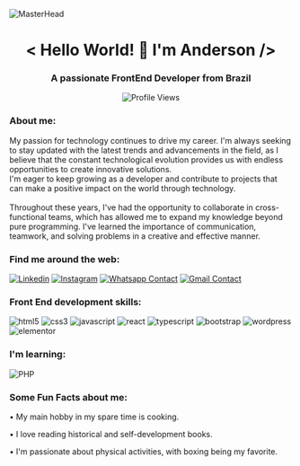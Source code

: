 ![MasterHead](https://i.giphy.com/media/v1.Y2lkPTc5MGI3NjExM3NsNHZ5ODJtYnk4Y3hqeDByeGNiN2pvNDlqc2t1cTRjczkxZzkxaSZlcD12MV9pbnRlcm5hbF9naWZfYnlfaWQmY3Q9Zw/4ExWdLKTCaz16/giphy.gif)

<h1 align="center">< Hello World! 👋 I'm Anderson /></h1>
<h3 align="center">A passionate FrontEnd Developer from Brazil</h3>
<div align="center" >
    <span><img src="https://komarev.com/ghpvc/?username=Andersonrj12&label=Profile%20views&color=5C3099&style=for-the-badge" alt="Profile Views" /></span>
</div>

<div>
    <h3>About me:</h3>
<!--     <img src="6.png" width="500" align="right" style="margin: 30px 0" alt="my emote" /> -->
    <span style="margin-top: 30px">My passion for technology continues to drive my career. I'm always seeking to stay updated with the latest trends and advancements in the field, as I believe that the constant technological evolution provides us with endless opportunities to create innovative solutions.
<br>
I'm eager to keep growing as a developer and contribute to projects that can make a positive impact on the world through technology.
<br><br>
Throughout these years, I've had the opportunity to collaborate in cross-functional teams, which has allowed me to expand my knowledge beyond pure programming. I've learned the importance of communication, teamwork, and solving problems in a creative and effective manner.
    </span>
</div>

<h3>Find me around the web:</h3>
<span><a href="https://www.linkedin.com/in/anderson-ferreira-35349018b/"><img src="https://img.shields.io/badge/LinkedIn-0077B5?style=for-the-badge&logo=linkedin&logoColor=white" alt="Linkedin" /></a></span>
<span><a href="https://www.instagram.com/anderson_outbox/"><img src="https://img.shields.io/badge/Instagram-E4405F?style=for-the-badge&logo=instagram&logoColor=white" alt="Instagram" /></a></span>
<span><a href="http://wa.me/552198676295/"><img src="https://img.shields.io/badge/WhatsApp-25D366?style=for-the-badge&logo=whatsapp&logoColor=white" alt="Whatsapp Contact" /></a></span>
<span><a href="mailto:anderson12job@gmail.com"><img src="https://img.shields.io/badge/Gmail-D14836?style=for-the-badge&logo=gmail&logoColor=white" alt="Gmail Contact" /></a></span>

<h3>Front End development skills:</h3>
<span><img src="https://img.shields.io/badge/HTML5-E34F26?style=for-the-badge&logo=html5&logoColor=white" alt="html5" /></span>
<span><img src="https://img.shields.io/badge/CSS3-1572B6?style=for-the-badge&logo=css3&logoColor=white" alt="css3" /></span>
<span><img src="https://img.shields.io/badge/JavaScript-323330?style=for-the-badge&logo=javascript&logoColor=F7DF1E" alt="javascript" /></span>
<span><img src="https://img.shields.io/badge/React-20232A?style=for-the-badge&logo=react&logoColor=61DAFB" alt="react" /></span>
<span><img src="https://img.shields.io/badge/typescript-2d79c7?style=for-the-badge&logo=typescript&logoColor=white" alt="typescript" /></span>
<span><img src="https://img.shields.io/badge/Bootstrap-563D7C?style=for-the-badge&logo=bootstrap&logoColor=white" alt="bootstrap" /></span>
<span><img src="https://img.shields.io/badge/wordpress-21759b?style=for-the-badge&logo=wordpress&logoColor=white" alt="wordpress" /></span>
<span><img src="https://img.shields.io/badge/elementor-92003b?style=for-the-badge&logo=elementor&logoColor=white" alt="elementor" /></span>

<h3>I'm learning:</h3>
<span><img src="https://img.shields.io/badge/PHP-02569B?style=for-the-badge&logo=PHP&logoColor=white" alt="PHP" /></span>

<h3>Some Fun Facts about me:</h3>
<div>
    <p>• My main hobby in my spare time is cooking.</p>
    <p>• I love reading historical and self-development books.</p>
    <p>• I'm passionate about physical activities, with boxing being my favorite.</a></p>
</div>

<h1></h1>

